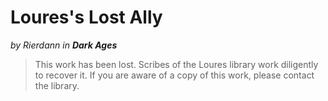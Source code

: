 # Loures's Lost Ally

_by Rierdann in_ ___Dark Ages___

>This work has been lost.  Scribes of the Loures library work diligently to recover it.  If you are aware of a copy of this work, please contact the library.
